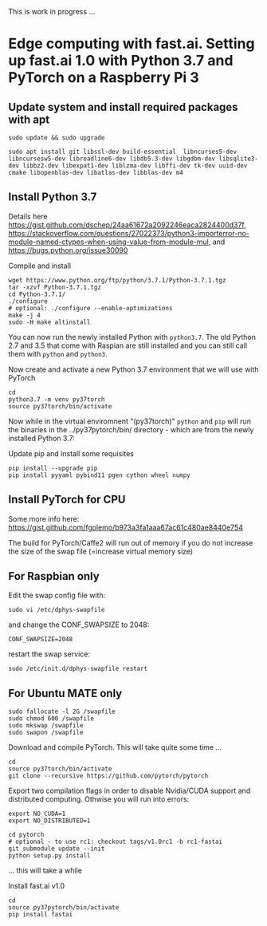 This is work in progress ... 


# Edge computing with fast.ai. Setting up fast.ai 1.0 with Python 3.7 and PyTorch on a Raspberry Pi 3


## Update system and install required packages with apt
```
sudo update && sudo upgrade

sudo apt install git libssl-dev build-essential  libncurses5-dev libncursesw5-dev libreadline6-dev libdb5.3-dev libgdbm-dev libsqlite3-dev libbz2-dev libexpat1-dev liblzma-dev libffi-dev tk-dev uuid-dev cmake libopenblas-dev libatlas-dev libblas-dev m4
```

## Install Python 3.7 
Details here https://gist.github.com/dschep/24aa61672a2092246eaca2824400d37f, https://stackoverflow.com/questions/27022373/python3-importerror-no-module-named-ctypes-when-using-value-from-module-mul, and https://bugs.python.org/issue30090

Compile and install 
```
wget https://www.python.org/ftp/python/3.7.1/Python-3.7.1.tgz
tar -xzvf Python-3.7.1.tgz
cd Python-3.7.1/
./configure
# optional: ./configure --enable-optimizations
make -j 4
sudo -H make altinstall
```
You can now run the newly installed Python with ```python3.7```. The old Python 2.7 and 3.5 that come with Raspian are still installed and you can still call them with ```python``` and ```python3```.

Now create and activate a new Python 3.7 environment that we will use with PyTorch 
```
cd
python3.7 -m venv py37torch
source py37torch/bin/activate
```
Now while in the virtual enviromnent "(py37torch)" ```python``` and ```pip``` will run the binaries in the  ../py37pytorch/bin/ directory - which are from the newly installed Python 3.7: 

Update pip and install some requisites 
```
pip install --upgrade pip
pip install pyyaml pybind11 pgen cython wheel numpy
```

## Install PyTorch for CPU

Some more info here: https://gist.github.com/fgolemo/b973a3fa1aaa67ac61c480ae8440e754

The build for PyTorch/Caffe2 will run out of memory if you do not increase the size of the swap file (=increase virtual memory size)

## For Raspbian only
Edit the swap config file with:
```
sudo vi /etc/dphys-swapfile
```
and change the CONF_SWAPSIZE to 2048:
```
CONF_SWAPSIZE=2048
``` 
restart the swap service:
```
sudo /etc/init.d/dphys-swapfile restart
```

## For Ubuntu MATE only
```
sudo fallocate -l 2G /swapfile
sudo chmod 600 /swapfile
sudo mkswap /swapfile
sudo swapon /swapfile
```


Download and compile PyTorch. This will take quite some time ...
```
cd
source py37torch/bin/activate
git clone --recursive https://github.com/pytorch/pytorch
```

Export two compilation flags in order to disable Nvidia/CUDA support and distributed computing. Othwise you will run into errors:
```
export NO_CUDA=1
export NO_DISTRIBUTED=1

cd pytorch
# optional - to use rc1: checkout tags/v1.0rc1 -b rc1-fastai
git submodule update --init
python setup.py install
```
... this will take a while

Install fast.ai v1.0
```
cd
source py37pytorch/bin/activate
pip install fastai
```
